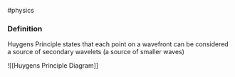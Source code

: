 #physics 
### Definition 
Huygens Principle states that each point on a wavefront can be considered a source of secondary wavelets (a source of smaller waves)

![[Huygens Principle Diagram]]